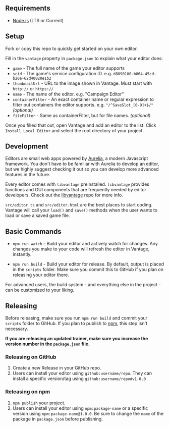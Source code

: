 ## Requirements

- [Node.js](https://nodejs.org) (LTS or Current)

## Setup

Fork or copy this repo to quickly get started on your own editor.

Fill in the `vantage` property in `package.json` to explain what your editor does:

- `game` - The full name of the game your editor supports
- `scid` - The game's service configuration ID. e.g. `d8890100-b864-45cd-b20e-62d40020e1b2`
- `thumbnailUrl` - URL to the image shown in Vantage. Must start with `http://` or `https://`
- `name` - The name of the editor. e.g. "Campaign Editor"
- `containerFilter` - An exact container name or regular expression to filter out containers the editor supports. e.g. `"/^SaveSlot_[0-9]+$/"` *(optional)*
- `fileFilter` - Same as containerFilter, but for file names. *(optional)*

Once you filled that out, open Vantage and add an editor to the list. Click `Install Local Editor` and select the root directory of your project.

## Development

Editors are small web apps powered by [Aurelia](http://aurelia.io/), a modern Javascript framework. You don't have to be familiar with Aurelia to develop an editor, but we highly suggest checking it out so you can develop more advanced features in the future.

Every editor comes with `libvantage` preinstalled. `libvantage` provides functions and GUI components that are frequently needed by editor developers. Check out the [libvantage](https://github.com/vantagemods/libvantage) repo for more info.

`src/editor.ts` and `src/editor.html` are the best places to start coding. Vantage will call your `load()` and `save()` methods when the user wants to load or save a saved game file.

## Basic Commands

- `npm run watch` - Build your editor and actively watch for changes. Any changes you make to your code will refresh the editor in Vantage, instantly.

- `npm run build` - Build your editor for release. By default, output is placed in the `scripts` folder. Make sure you commit this to GitHub if you plan on releasing your editor there.

For advanced users, the build system - and everything else in the project - can be customized to your liking.

## Releasing

Before releasing, make sure you run `npm run build` and commit your `scripts` folder to GitHub. If you plan to publish to [npm](https://www.npmjs.com/), this step isn't necessary.

**If you are releasing an updated trainer, make sure you increase the version number in the `package.json` file.**

### Releasing on GitHub

1. Create a new Release in your GitHub repo.
2. Users can install your editor using `github:username/repo`. They can install a specific version/tag using `github:username/repo#v1.0.0`

### Releasing on npm

1. `npm publish` your project.
2. Users can install your editor using `npm:package-name` or a specific version using `npm:package-name@1.0.0`. Be sure to change the `name` of the package in `package.json` before publishing.
